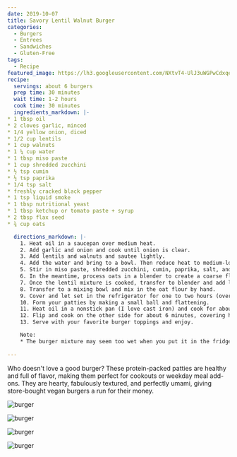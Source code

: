 ```yaml
---
date: 2019-10-07
title: Savory Lentil Walnut Burger 
categories:
  - Burgers
  - Entrees
  - Sandwiches
  - Gluten-Free
tags:
  - Recipe
featured_image: https://lh3.googleusercontent.com/NXtvT4-UlJ3uWGPwCdxqeh-vVJOC4UzJcWhdERXDnfXEI_OTHpdSLOc5NmnV7DBIXsvDAK2Z6jFJxI86026PSRNPPZQ2RfwoGE5PJgw2V587JFaIc2a9nxXkwbJwAH7DXY_vA_dcCPI=w2400 
recipe:
  servings: about 6 burgers
  prep time: 30 minutes
  wait time: 1-2 hours
  cook time: 30 minutes
  ingredients_markdown: |-
* 1 tbsp oil
* 2 cloves garlic, minced
* 1/4 yellow onion, diced
* 1/2 cup lentils
* 1 cup walnuts
* 1 ¼ cup water
* 1 tbsp miso paste
* 1 cup shredded zucchini
* ½ tsp cumin 
* ½ tsp paprika
* 1/4 tsp salt
* freshly cracked black pepper
* 1 tsp liquid smoke
* 1 tbsp nutritional yeast 
* 1 tbsp ketchup or tomato paste + syrup
* 2 tbsp flax seed
* ¾ cup oats

  directions_markdown: |-
    1. Heat oil in a saucepan over medium heat.
    2. Add garlic and onion and cook until onion is clear.
    3. Add lentils and walnuts and sautee lightly.
    4. Add the water and bring to a bowl. Then reduce heat to medium-low.
    5. Stir in miso paste, shredded zucchini, cumin, paprika, salt, and pepper. Cover and continue to cook on medium low until lentils are soft (about 15 minutes).
    6. In the meantime, process oats in a blender to create a coarse flour. Transfer to a bowl and set aside.
    7. Once the lentil mixture is cooked, transfer to blender and add liquid smoke, nutritional yeast, ketchup, and flax seeds. Pulse mixture so that it is thoroughly combined, but not a puree. It should still be very textured.
    8. Transfer to a mixing bowl and mix in the oat flour by hand.
    9. Cover and let set in the refrigerator for one to two hours (overnight is fine too).
    10. Form your patties by making a small ball and flattening.
    11. Heat oil in a nonstick pan (I love cast iron) and cook for about 6 minutes (it should be brown on the bottom and easy to lift off the pan with a spatula).
    12. Flip and cook on the other side for about 6 minutes, covering halfway through.
    13. Serve with your favorite burger toppings and enjoy.

    Note:
    * The burger mixture may seem too wet when you put it in the fridge, but the moisture will absorb as it sits. You can add more oat flour if needed when it comes out, but be careful not too add too much flour or they will become very dry when cooked.
    
---
```

Who doesn't love a good burger? These protein-packed patties are healthy and full of flavor, making them perfect for cookouts or weekday meal add-ons. They are hearty, fabulously textured, and perfectly umami, giving store-bought vegan burgers a run for their money. 

![burger](https://lh3.googleusercontent.com/DEqXx22--i7EBmi2RXGM3nTyFH4xSnuRuJNt4pzKYlsYet8MYrpSVoAq_kC2Csk8KeYfekpy1D48Oq_Z2p0OHrquBv45ktgQ80CTVK36f9l4yBH8fXVpVy7Ww_t3fQHHxKThRxKpvGo=w2400)

![burger](https://lh3.googleusercontent.com/hLEjIVaBQ9TFLM-AEcu6eKGXStkpINnVPpgJUK2NNfnx2c8jDCc7oVd9MJdPRFBZ6arLVOZUNv_NxTa4pGxulgqknrVWI9B6WANqbBEWFeoKyH5K4Ce_8IaDlQQgaTP4UEFt_MxpDqA=w2400)

![burger](https://lh3.googleusercontent.com/vByb7MFWOXR0oSXnHUV8pv4PDrfg7mkaegOqVk9qd6jSmkMXwf-6TIeeioGcl-zthOLcPsZro5y-lVr_nyNo12BuzEMToYhm_PSXqUKvln-lOHQ_Q-vlCOFT_M-4UkSpK_WPilDzDBE=w2400)

![burger](https://lh3.googleusercontent.com/NXtvT4-UlJ3uWGPwCdxqeh-vVJOC4UzJcWhdERXDnfXEI_OTHpdSLOc5NmnV7DBIXsvDAK2Z6jFJxI86026PSRNPPZQ2RfwoGE5PJgw2V587JFaIc2a9nxXkwbJwAH7DXY_vA_dcCPI=w2400)